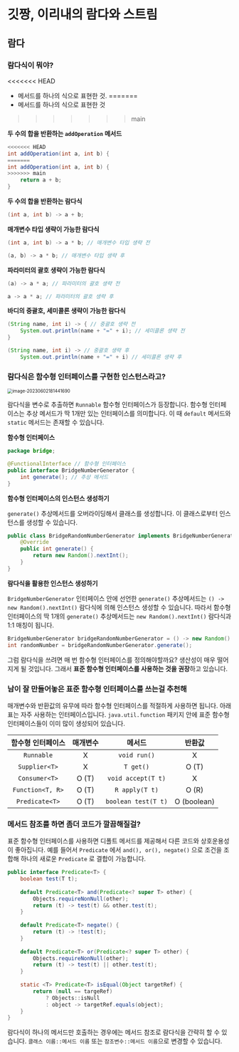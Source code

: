 # 깃짱, 이리내의 람다와 스트림

## 람다

### 람다식이 뭐야?

<<<<<<< HEAD
- 메서드를 하나의 식으로 표현한 것.
=======
- 메서드를 하나의 식으로 표현한 것
>>>>>>> main



**두 수의 합을 반환하는 `addOperation` 메서드**

```java
<<<<<<< HEAD
int addOperation(int a, int b) { 
=======
int addOperation(int a, int b) {
>>>>>>> main
    return a + b;
}
```



**두 수의 합을 반환하는 람다식**

```java
(int a, int b) -> a + b;
```



**매개변수 타입 생략이 가능한 람다식**

```java
(int a, int b) -> a * b; // 매개변수 타입 생략 전

(a, b) -> a * b; // 매개변수 타입 생략 후
```



**파라미터의 괄호 생략이 가능한 람다식**

```java
(a) -> a * a; // 파라미터의 괄호 생략 전

a -> a * a; // 파라미터의 괄호 생략 후 
```



**바디의 중괄호, 세미콜론 생략이 가능한 람다식**

```java
(String name, int i) -> { // 중괄호 생략 전
    System.out.println(name + "=" + i); // 세미콜론 생략 전
}

(String name, int i) -> // 중괄호 생략 후
    System.out.println(name + "=" + i) // 세미콜론 생략 후
```





### 람다식은 함수형 인터페이스를 구현한 인스턴스라고?

<img src="C:\Users\piay8\AppData\Roaming\Typora\typora-user-images\image-20230602181441690.png" alt="image-20230602181441690" style="zoom:70%;" />

람다식을 변수로 추출하면 `Runnable` 함수형 인터페이스가 등장합니다. 함수형 인터페이스는 추상 메서드가 딱 1개만 있는 인터페이스를 의미합니다. 이 때 `default` 메서드와 `static` 메서드는 존재할 수 있습니다.



**함수형 인터페이스**

```java
package bridge;

@FunctionalInterface // 함수형 인터페이스
public interface BridgeNumberGenerator {
    int generate(); // 추상 메서드
}
```



**함수형 인터페이스의 인스턴스 생성하기**

`generate()` 추상메서드를 오버라이딩해서 클래스를 생성합니다. 이 클래스로부터 인스턴스를 생성할 수 있습니다.

```java
public class BridgeRandomNumberGenerator implements BridgeNumberGenerator {
    @Override
    public int generate() {
        return new Random().nextInt();
    }
}
```



**람다식을 활용한 인스턴스 생성하기**

`BridgeNumberGenerator` 인터페이스 안에 선언한 `generate()` 추상메서드는 `() -> new Random().nextInt()` 람다식에 의해 인스턴스 생성할 수 있습니다. 따라서 함수형 인터페이스의 딱 1개의 `generate()`  추상메서드는 `new Random().nextInt()` 람다식과 1:1 매칭이 됩니다. 

```java
BridgeNumberGenerator bridgeRandomNumberGenerator = () -> new Random().nextInt();
int randomNumber = bridgeRandomNumberGenerator.generate();
```

그럼 람다식을 쓰려면 매 번 함수형 인터페이스를 정의해야할까요? 생산성이 매우 떨어지게 될 것입니다. 
그래서 **표준 함수형 인터페이스를 사용하는 것을 권장**하고 있습니다.



### 남이 잘 만들어놓은 표준 함수형 인터페이스를 쓰는걸 추천해

매개변수와 반환값의 유무에 따라 함수형 인터페이스를 적절하게 사용하면 됩니다. 아래 표는 자주 사용하는 인터페이스입니다.
 `java.util.function` 패키지 안에 표준 함수형 인터페이스들이 이미 많이 생성되어 있습니다.

| 함수형 인터페이스 | 매개변수 |       메서드        |   반환값    |
| :---------------: | :------: | :-----------------: | :---------: |
|    `Runnable`     |    X     |    `void run()`     |      X      |
|   `Supplier<T>`   |    X     |      `T get()`      |    O (T)    |
|   `Consumer<T>`   |  O (T)   | `void accept(T t)`  |      X      |
| `Function<T, R>`  |  O (T)   |   `R apply(T t)`    |    O (R)    |
|  `Predicate<T>`   |  O (T)   | `boolean test(T t)` | O (boolean) |



### 메서드 참조를 하면 좀더 코드가 깔끔해질걸?

표준 함수형 인터페이스를 사용하면 디폴트 메서드를 제공해서 다른 코드와 상호운용성이 좋아집니다. 예를 들어서 `Predicate` 에서 `and(), or(), negate()` 으로 조건을 조합해 하나의 새로운 `Predicate` 로 결합이 가능합니다.

```java
public interface Predicate<T> {
    boolean test(T t);
    
    default Predicate<T> and(Predicate<? super T> other) {
        Objects.requireNonNull(other);
        return (t) -> test(t) && other.test(t);
    }
    
    default Predicate<T> negate() {
        return (t) -> !test(t);
    }
    
    default Predicate<T> or(Predicate<? super T> other) {
        Objects.requireNonNull(other);
        return (t) -> test(t) || other.test(t);
    }
    
    static <T> Predicate<T> isEqual(Object targetRef) {
        return (null == targeRef)
            ? Objects::isNull
            : object -> targetRef.equals(object);
    }
}
```



람다식이 하나의 메서드만 호출하는 경우에는 메서드 참조로 람다식을 간략히 할 수 있습니다. 
`클래스 이름::메서드 이름` 또는 `참조변수::메서드 이름`으로 변경할 수 있습니다.

